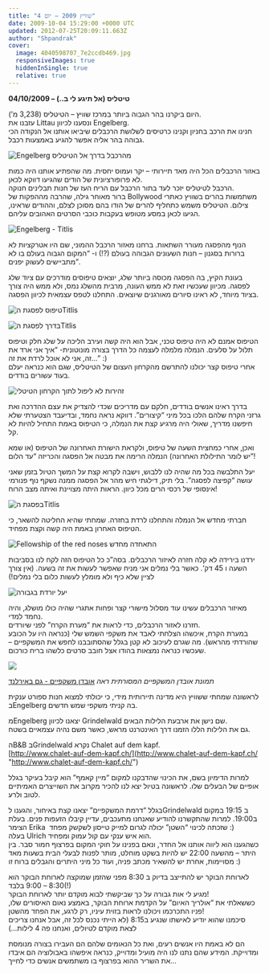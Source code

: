 ```yaml
---
title: "שוויץ 2009 – יום 4"
date: 2009-10-04 15:29:00 +0000 UTC
updated: 2012-07-25T20:09:11.663Z
author: "Shpandrak"
cover:
  image: 4040598707_7e2ccdb469.jpg
  responsiveImages: true
  hiddenInSingle: true
  relative: true
---
```


**04/10/2009 – טיטליס (אל תיגע לי ב..)**

היום ביקרנו בהר הגבוה ביותר במרכז שוויץ – הטיטליס (3,238 מ’).  
עזבנו את Littau ונסענו לכיוון Engelberg.  
חנינו את הרכב בחניון וקנינו כרטיסים לשלושת הרכבלים שיביאו אותנו אל הנקודה הכי גבוהה בהר אליה אפשר להגיע באמצעות רכבל.

![](4040386413_9314678216.jpg "Engelberg מהרכבל בדרך אל הטיטליס")

באזור הרכבלים הכל היה מאד תיירותי – יקר ועמוס יחסית. מה שהפתיע אותנו היה כמות לא פרופורציונית של הודים שהגיעו דווקא לכאן.  
הרכבל לטיטליס יזכר לעד בתור הרכבל עם הריח העז של חנות תבלינים חנוקה.  
ברור מאוחר גילה, שהרבה מההפקות של Bollywood משתמשות בהרים בשוויץ כאתרי צילום. הטיטליס משמש כתחליף להרים של הודו בהם מסוכן לצלם, וההודים שראינו, הגיעו לכאן במסע מטופש בעקבות כוכבי הסרטים האהובים עליהם.

![](4041162568_9949d9ab27.jpg "Engelberg - Titlis")

הנוף מהפסגה מעורר השתאות. ברחנו מאזור הרכבל ההמוני, שם היו אטרקציות לא ברורות בסגנון – חנות השעונים הגבוהה בעולם (?!) ו- “המקום הגבוה בעולם בו לא מתביישים לעשוק יפנים”.

בעונת הקיץ, בה הפסגה מכוסה ביותר שלג, יוצאים טיפוסים מודרכים עם ציוד שלג לפסגה. מכיוון שעכשיו זאת לא ממש העונה, מרבית מהשלג נמס, ולא ממש היה צורך בציוד מיוחד, לא ראינו סיורים מאורגנים שיוצאים. התחלנו לטפס עצמאית לכיוון הפסגה.

![](Switzerland-56.jpg "טיפוס לפסגת הTitlis")

![](Switzerland-60.jpg "בדרך לפסגת הTitlis")

הטיפוס אמנם לא היה טיפוס טכני, אבל הוא היה קשה ועירב הליכה על שלג חלק וטיפוס תלול על סלעים. הנמלה מלמלה לעצמה כל הדרך בצורה מונוטונית- “איך אני ארד את זה, אני לא אוכל לרדת את זה…” :)  
אחרי טיפוס קצר יכולנו להתרשם מהקרחון העצום של הטיטליס, שגם הוא כנראה יעלם בעוד עשורים בודדים.

![](4040506357_17099629fd.jpg "זהירות לא ליפול לתוך הקרחון הטיטלי")

בדרך ראינו אנשים בודדים, חלקם עם מדריכים שכדי להצדיק את עצם ההדרכה ואת גרזני הקרח שלהם הלכו בכל מיני “קיצורים”. דווקא נראה נחמד, ובדיעבד הצטערתי שלא חיפשנו מדריך, שאולי היה מרגיע קצת את הנמלה, כי הטיפוס באמת התחיל להיות לא קל.

ואכן, אחרי כמחצית השעה של טיפוס, ולקראת הישורת האחרונה של הטיפוס (או שמא יש לומר התילולת האחרונה) הנמלה הרימה את מבטה אל הפסגה והכריזה “עד הלום”!

יעל התלבשה בכל מה שהיה לנו ללבוש, וישבה לקרוא קצת על המשך הטיול בזמן שאני עושה “קפיצה לפסגה”. בלי תיק, דילגתי חיש מהר אל הפסגה ממנה נשקף נוף פנורמי אינסופי של רכסי הרים מכל כיוון. הראות היתה מצויינת ואיתה מצב הרוח!

![](4040574877_3577dde0e8.jpg "בפסגת הTitlis")

חברתי מחדש אל הנמלה והתחלנו לרדת בחזרה. שמחתי שהיא החליטה להשאר, כי הטיפוס האחרון באמת היה קשה וקצת מפחיד.

![](4040598707_7e2ccdb469.jpg "Fellowship of the red noses התאחדה מחדש")

ירדנו בירידה לא קלה חזרה לאיזור הרכבלים. בסה”כ כל הטיפוס הזה לקח לנו בסביבות השעה ו 45 דק’. כאשר בלי נמלים אני מניח שאפשר לעשות את זה בשעה. (אין צורך לציין שלא כיף ולא מומלץ לעשות כלום בלי נמלים!)

![](4041356386_37c847c31e.jpg "יעל יורדת בגבורה")

מאיזור הרכבלים עשינו עוד מסלול מישורי קצר ופחות אתגרי שהיה כולו מושלג, והיה נחמד למדי.  
חזרנו לאזור הרכבלים, כדי לראות את “מערת הקרח” לפני שיורדים.  
במערת הקרח, איכשהו הצלחתי לאבד את משקפי השמש שלי (כנראה היו על הכובע שהורדתי מהראש). מה שגרם לעיכוב לא קטן בגלל שהסתובבנו לחפש את המשקפיים – שעכשיו כנראה נמצאות בהודו אצל חובב סרטים כלשהו בריח כורכום.

![](4041440154_6b2810ce9e.jpg) 

*תמונת אובדן המשקפיים המסורתית ראה* [אובדן משקפיים - גם באירלנד](http://shpandrak.blogspot.com/2007/09/2007-1.html)

לראשונה שמחתי ששוויץ היא מדינה תיירותית מידי, כי יכולתי למצוא חנות ספורט ענקית בEngelberg בה קניתי משקפי שמש חדשים.

מEngelberg יצאנו לכיוון Grindelwald שם נישן את ארבעת הלילות הבאים.  
גם את הלילות הללו הזמנו דרך האינטרנט מראש, כאשר משם נהיה עצמאיים בשטח.

הB&amp;B בGrindelwald נקרא Chalet auf dem kapf.  
[http://www.chalet-auf-dem-kapf.ch/](http://www.chalet-auf-dem-kapf.ch/ "http://www.chalet-auf-dem-kapf.ch/")

למרות הדימיון בשם, את הכינוי שהדבקנו למקום “מיין קאמף” הוא קיבל בעיקר בגלל אופיים של הבעלים שלו. לראשונה בטיול יצא לנו להכיר מקרוב את השוייצרים האמיתיים לטוב ולרע.

בגלל “דרמת המשקפיים” יצאנו קצת באיחור, והגענו לGrindelwald ב 19:15 במקום ב19:00. למרות שהתקשרנו להודיע שאנחנו מתעכבים, עדיין קיבלו הזעפות פנים. בעלת הצימר Erika  שזכתה לכינוי “השטן” יכולה לגרום למייק טייסון לשקשק מפחד :)  
בעלה Ulrich הוא איש ענקי עם קול עמוק ומפחיד.  
כשהגענו הוא ליווה אותנו אל החדר, ונאם בפנינו על חוקי המקום בפרצוף חמור סבר. בין היתר – מהשעה 22:00 יש להיות בשקט מוחלט, מותר לפנות לבעלי הבית בשעות מאד מסויימות, אחרת יש להשאיר מכתב פניה, ועוד כל מיני היתרים והגבלים ברוח זו :)

לארוחת הבוקר יש להתייצב בדיוק ב 8:30 מפני שהזמן שמוקצה לארוחת הבוקר הוא 8:30 – 9:00 בלבד(!)  
מגיע לי אות גבורה על כך שביקשתי לבוא מוקדם יותר לארוחת הבוקר!  
כששאלתי את “אולריך האיום” על הקדמת ארוחת הבוקר, באמצע נאום האיסורים שלו, פניו התכרכמו ויכולנו לראות בזוית עיניו, רק לרגע, את הפחד מהשטן!  
סיכמנו שהוא יודיע לאישתו שנגיע ב8:15 (לא הייתי נכנס לכל זה, אבל אנחנו צריכים לצאת מוקדם לטיולים, ואנחנו פה 4 לילות…)

הם לא באמת היו אנשים רעים, ואת כל הנאומים שלהם הם העבירו בצורה מנומסת ומדוייקת. המידע שהם נתנו לנו היה מועיל ומדוייק, כנראה איפשהו באבולוציה הם איבדו את השריר ההוא בפרצוף בו משתמשים אנשים כדי לחייך…
